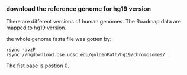 ### download the reference genome for hg19 version

There are different versions of human genomes. The Roadmap data are mapped to hg19 version.

the whole genome fasta file was gotten by:

```
rsync -avzP rsync://hgdownload.cse.ucsc.edu/goldenPath/hg19/chromosomes/ .
```

The fist base is postion 0.
